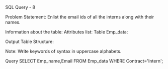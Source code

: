SQL Query - 8

Problem Statement:
Enlist the email ids of all the interns along with their names.

Information about the table:
Attributes list: 
Table Emp_data:



Output Table Structure:


Note: Write keywords of syntax in uppercase alphabets.

Query SELECT Emp_name,Email FROM Emp_data WHERE Contract='Intern';

